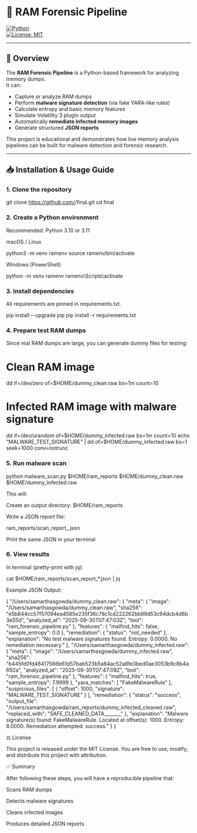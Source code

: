 # 🧩 RAM Forensic Pipeline

[![Python](https://img.shields.io/badge/python-3.10%2B-blue)](https://www.python.org/)  
[![License: MIT](https://img.shields.io/badge/License-MIT-green.svg)](LICENSE)

---

## 📖 Overview

The **RAM Forensic Pipeline** is a Python-based framework for analyzing memory dumps.  
It can:

- Capture or analyze RAM dumps
- Perform **malware signature detection** (via fake YARA-like rules)
- Calculate entropy and basic memory features
- Simulate Volatility 3 plugin output
- Automatically **remediate infected memory images**
- Generate structured **JSON reports**

This project is educational and demonstrates how live memory analysis pipelines can be built for malware detection and forensic research.

---

## 📥 Installation & Usage Guide

### 1. Clone the repository

git clone https://github.com/<your-username>/final.git
cd final

### 2. Create a Python environment
Recommended: Python 3.10 or 3.11

macOS / Linux

python3 -m venv ramenv
source ramenv/bin/activate

Windows (PowerShell)

python -m venv ramenv
ramenv\Scripts\activate

### 3. Install dependencies

All requirements are pinned in requirements.txt.

pip install --upgrade pip
pip install -r requirements.txt

### 4. Prepare test RAM dumps

Since real RAM dumps are large, you can generate dummy files for testing:

# Clean RAM image
dd if=/dev/zero of=$HOME/dummy_clean.raw bs=1m count=10

# Infected RAM image with malware signature
dd if=/dev/urandom of=$HOME/dummy_infected.raw bs=1m count=10
echo "MALWARE_TEST_SIGNATURE" | dd of=$HOME/dummy_infected.raw bs=1 seek=1000 conv=notrunc

### 5. Run malware scan

python malware_scan.py $HOME/ram_reports $HOME/dummy_clean.raw $HOME/dummy_infected.raw

This will:

Create an output directory: $HOME/ram_reports

Write a JSON report file:

ram_reports/scan_report_<timestamp>.json

Print the same JSON in your terminal

### 6. View results

In terminal (pretty-print with jq):

cat $HOME/ram_reports/scan_report_*.json | jq

Example JSON Output:

{
  "/Users/samarthasgowda/dummy_clean.raw": {
     "meta": {
      "image": "/Users/samarthasgowda/dummy_clean.raw",
      "sha256": "e5b844cc57f57094ea4585e235f36c78c1cd222262bb89d53c94dcb4d6b3e55d",
      "analyzed_at": "2025-09-30T07:47:03Z",
      "tool": "ram_forensic_pipeline.py"
    },
    "features": {
      "malfind_hits": false,
      "sample_entropy": 0.0
    },
    "remediation": {
      "status": "not_needed"
    },
    "explanation": "No test malware signatures found. Entropy: 0.0000. No remediation necessary."
  },
  "/Users/samarthasgowda/dummy_infected.raw": {
    "meta": {
      "image": "/Users/samarthasgowda/dummy_infected.raw",
      "sha256": "b445fd0fd48417566b61d57bab523b5a84ac52a8fe3bed0ae3053b9c8b4a692a",
      "analyzed_at": "2025-09-30T07:47:08Z",
      "tool": "ram_forensic_pipeline.py"
    },
    "features": {
      "malfind_hits": true,
      "sample_entropy": 7.9999
    },
    "yara_matches": [
      "FakeMalwareRule"
    ],
    "suspicious_files": [
      {
        "offset": 1000,
        "signature": "MALWARE_TEST_SIGNATURE"
      }
    ],
    "remediation": {
      "status": "success",
      "output_file": "/Users/samarthasgowda/ram_reports/dummy_infected_cleaned.raw",
      "replaced_with": "SAFE_CLEANED_DATA_______"
    },
    "explanation": "Malware signature(s) found: FakeMalwareRule. Located at offset(s): 1000. Entropy: 8.0000. Remediation attempted: success."
  }
}

⚖️ License

This project is released under the MIT License.
You are free to use, modify, and distribute this project with attribution.

✅ Summary

After following these steps, you will have a reproducible pipeline that:

Scans RAM dumps

Detects malware signatures

Cleans infected images

Produces detailed JSON reports

